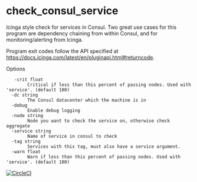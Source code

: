 # check_consul_service
Icinga style check for services in Consul. Two great use cases for this program are dependency chaining from within Consul, and for monitoring/alerting from Icinga. 

Program exit codes follow the API specified at https://docs.icinga.com/latest/en/pluginapi.html#returncode. 


Options
```
   -crit float
    	Critical if less than this percent of passing nodes. Used with 'service'. (default 100)
  -dc string
    	The Consul datacenter which the machine is in
  -debug
    	Enable debug logging
  -node string
    	Node you want to check the service on, otherwise check aggregate
  -service string
    	Name of service in consul to check
  -tag string
    	Services with this tag, must also have a service argument.
  -warn float
    	Warn if less than this percent of passing nodes. Used with 'service'. (default 100)
 ```
      
[![CircleCI](https://circleci.com/gh/estecker/check_consul_service.svg?style=svg)](https://circleci.com/gh/estecker/check_consul_service)
